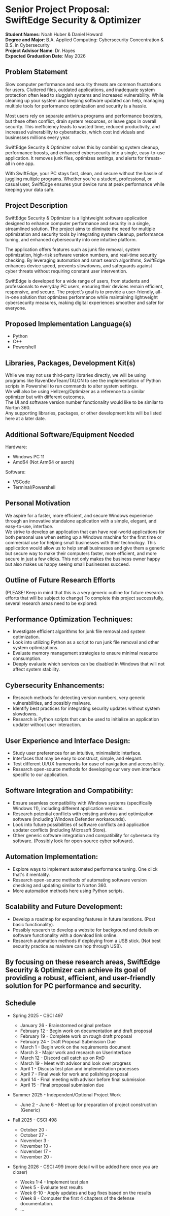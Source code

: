 Senior Project Proposal: \
SwiftEdge Security & Optimizer  
===================================================

**Student Names**: Noah Huber & Daniel Howard \
**Degree and Major**: B.A. Applied Computing: Cybersecurity Concentration & B.S. in Cybersecurity \
**Project Advisor Name**: Dr. Hayes \
**Expected Graduation Date**: May 2026

Problem Statement
-----------------

Slow computer performance and security threats are common frustrations for users. Cluttered files, outdated applications, and inadequate system protection often lead to sluggish systems and increased vulnerability. While cleaning up your system and keeping software updated can help, managing multiple tools for performance optimization and security is a hassle. 

Most users rely on separate antivirus programs and performance boosters, but these often conflict, drain system resources, or leave gaps in overall security. This inefficiency leads to wasted time, reduced productivity, and increased vulnerability to cyberattacks, which cost individuals and businesses millions every year. 

SwiftEdge Security & Optimizer solves this by combining system cleanup, performance boosts, and enhanced cybersecurity into a single, easy-to-use application. It removes junk files, optimizes settings, and alerts for threats-all in one app.

With SwiftEdge, your PC stays fast, clean, and secure without the hassle of juggling multiple programs. Whether you’re a student, professional, or casual user, SwiftEdge ensures your device runs at peak performance while keeping your data safe.

Project Description
-------------------

SwiftEdge Security & Optimizer is a lightweight software application designed to enhance computer performance and security in a single, streamlined solution. The project aims to eliminate the need for multiple optimization and security tools by integrating system cleanup, performance tuning, and enhanced cybersecurity into one intuitive platform.

The application offers features such as junk file removal, system optimization, high-risk software version numbers, and real-time security checking. By leveraging automation and smart search algorithms, SwiftEdge enhances device speed, prevents slowdowns, and safeguards against cyber threats without requiring constant user intervention.

SwiftEdge is developed for a wide range of users, from students and professionals to everyday PC users, ensuring their devices remain efficient, responsive, and secure. The project’s goal is to provide a user-friendly, all-in-one solution that optimizes performance while maintaining lightweight cybersecurity measures, making digital experiences smoother and safer for everyone.

Proposed Implementation Language(s) 
-----------------------------------

 - Python 
 - C++ 
 - Powershell 


Libraries, Packages, Development Kit(s)
--------------------------------------------------------------------------------------------------

While we may not use third-party libraries directly, we will be using programs like RavenDevTeam/TALON to see the implementation of Python scripts in Powershell to run commands to alter system settings. \
We will also be using Hellzerg/Optimizer as a reference to a similar optimizer but with different outcomes. \
The UI and software version number functionality would like to be similar to Norton 360. \
Any supporting libraries, packages, or other development kits will be listed here at a later date. 

Additional Software/Equipment Needed
------------------------------------

Hardware: 
 - Windows PC 11 
 - Amd64 (Not Arm64 or aarch) 

Software: 
 - VSCode 
 - Terminal/Powershell 

Personal Motivation
-------------------

We aspire for a faster, more efficient, and secure Windows experience through an innovative standalone application with a simple, elegant, and easy-to-use, interface. \
We strive to develop an application that can have real-world applications for both personal use when setting up a Windows machine for the first time or commercial use for helping small businesses with their technology. This application would allow us to help small businesses and give them a generic but secure way to make their computers faster, more efficient, and more secure in just a few clicks. This not only makes the business owner happy but also makes us happy seeing small businesses succeed. 

Outline of Future Research Efforts
----------------------------------

(PLEASE! Keep in mind that this is a very generic outline for future research efforts that will be subject to change)
To complete this project successfully, several research areas need to be explored:

## Performance Optimization Techniques:
 - Investigate efficient algorithms for junk file removal and system optimization. 
 - Look into utilizing Python as a script to run junk file removal and other system optimizations. 
 - Evaluate memory management strategies to ensure minimal resource consumption. 
 - Deeply evaluate which services can be disabled in Windows that will not affect system stability. 

## Cybersecurity Enhancements:
 - Research methods for detecting version numbers, very generic vulnerabilities, and possibly malware. 
 - Identify best practices for integrating security updates without system slowdowns. 
 - Research is Python scripts that can be used to initialize an application updater without user interaction.

## User Experience and Interface Design:
 - Study user preferences for an intuitive, minimalistic interface. 
 - Interfaces that may be easy to construct, simple, and elegant. 
 - Test different UI/UX frameworks for ease of navigation and accessibility. 
 - Research open-source methods for developing our very own interface specific to our application.

## Software Integration and Compatibility:
 - Ensure seamless compatibility with Windows systems (specifically Windows 11), including different application versions. 
 - Research potential conflicts with existing antivirus and optimization software (including Windows Defender workarounds). 
 - Look into future possibilities of software conflicts and application updater conflicts (including Microsoft Store). 
 - Other generic software integration and compatibility for cybersecurity software. (Possibly look for open-source cyber software).

## Automation Implementation:
 - Explore ways to implement automated performance tuning. One click that's it mentality. 
 - Research open-source methods of automating software version checking and updating similar to Norton 360. 
 - More automation methods here using Python scripts.

## Scalability and Future Development:
 - Develop a roadmap for expanding features in future iterations. (Post basic functionality). 
 - Possibly research to develop a website for background and details on software functionality with a download link online. 
 - Research automation methods if deploying from a USB stick. (Not best security practice as malware can hop through USB).

## By focusing on these research areas, SwiftEdge Security & Optimizer can achieve its goal of providing a robust, efficient, and user-friendly solution for PC performance and security.

Schedule
--------

*   Spring 2025 - CSCI 497
    -   January 26 - Brainstormed original preface
    -   February 12 - Begin work on documentation and draft proposal
    -   February 19 - Complete work on rough draft proposal
    -   February 24 - Draft Proposal Submission Due
    -   March 1 - Begin work on the requirements document
    -   March 3  - Major work and research on UserInterface
    -   March 12 - Discord call catch up on RnD
    -   March 19 - Meet with advisor and look over progress
    -   April 1 - Discuss test plan and implementation processes
    -   April 7 - Final week for work and polishing proposal
    -   April 14 - Final meeting with advisor before final submission
    -   April 15 - Final proposal submission due

*   Summer 2025 - Independent/Optional Project Work
    -   June 2 - June 6 - Meet up for preparation of project construction (Generic)

*   Fall 2025 - CSCI 498
    -   October 20 - 
    -   October 27 - 
    -   November 3 - 
    -   November 10 - 
    -   November 17 - 
    -   November 20 - 

*   Spring 2026 - CSCI 499 (more detail will be added here once you are closer)
    -   Weeks 1-4 - Implement test plan
    -   Week 5 - Evaluate test results
    -   Week 6-10 - Apply updates and bug fixes based on the results
    -   Week 8 - Computer the first 4 chapters of the defense documentation.
    -   ...
